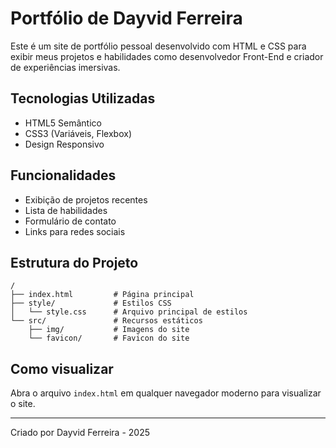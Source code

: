 # Portfólio de Dayvid Ferreira

Este é um site de portfólio pessoal desenvolvido com HTML e CSS para exibir meus projetos e habilidades como desenvolvedor Front-End e criador de experiências imersivas.

## Tecnologias Utilizadas

- HTML5 Semântico
- CSS3 (Variáveis, Flexbox)
- Design Responsivo

## Funcionalidades

- Exibição de projetos recentes
- Lista de habilidades
- Formulário de contato
- Links para redes sociais

## Estrutura do Projeto

```
/
├── index.html         # Página principal
├── style/             # Estilos CSS
│   └── style.css      # Arquivo principal de estilos
└── src/               # Recursos estáticos
    ├── img/           # Imagens do site
    └── favicon/       # Favicon do site
```

## Como visualizar

Abra o arquivo `index.html` em qualquer navegador moderno para visualizar o site.

---

Criado por Dayvid Ferreira - 2025
